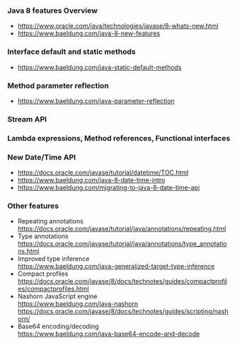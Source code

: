 ### Java 8 features Overview
* https://www.oracle.com/java/technologies/javase/8-whats-new.html
* https://www.baeldung.com/java-8-new-features

### Interface default and static methods
* https://www.baeldung.com/java-static-default-methods

### Method parameter reflection
* https://www.baeldung.com/java-parameter-reflection

### Stream API

### Lambda expressions, Method references, Functional interfaces

### New Date/Time API
* https://docs.oracle.com/javase/tutorial/datetime/TOC.html
* https://www.baeldung.com/java-8-date-time-intro
* https://www.baeldung.com/migrating-to-java-8-date-time-api


### Other features
* Repeating annotations  
  https://docs.oracle.com/javase/tutorial/java/annotations/repeating.html
* Type annotations  
  https://docs.oracle.com/javase/tutorial/java/annotations/type_annotations.html
* Improved type inference  
  https://www.baeldung.com/java-generalized-target-type-inference
* Compact profiles  
  https://docs.oracle.com/javase/8/docs/technotes/guides/compactprofiles/compactprofiles.html
* Nashorn JavaScript engine  
  https://www.baeldung.com/java-nashorn
  https://docs.oracle.com/javase/8/docs/technotes/guides/scripting/nashorn/
* Base64 encoding/decoding  
  https://www.baeldung.com/java-base64-encode-and-decode
